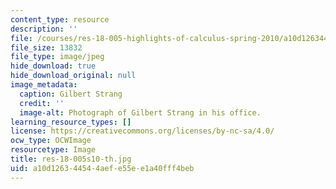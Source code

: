 ```yaml
---
content_type: resource
description: ''
file: /courses/res-18-005-highlights-of-calculus-spring-2010/a10d126344544aefe55ee1a40fff4beb_res-18-005s10-th.jpg
file_size: 13832
file_type: image/jpeg
hide_download: true
hide_download_original: null
image_metadata:
  caption: Gilbert Strang
  credit: ''
  image-alt: Photograph of Gilbert Strang in his office.
learning_resource_types: []
license: https://creativecommons.org/licenses/by-nc-sa/4.0/
ocw_type: OCWImage
resourcetype: Image
title: res-18-005s10-th.jpg
uid: a10d1263-4454-4aef-e55e-e1a40fff4beb
---
```

